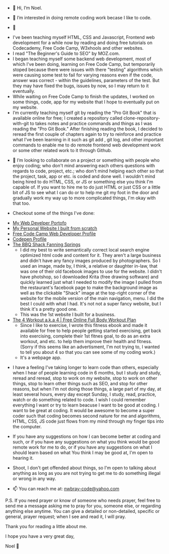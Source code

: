 - 👋 Hi, I’m Noel.

- 👀 I’m interested in doing remote coding work becase I like to code.

- 🌱 
* I've been teaching myself HTML, CSS and Javascript, Frontend web development for a while now by reading and doing free tutorials on Codecademy, Free Code Camp, W3xhools and other websites.
* I read "The Beginner's Guide to SEO" by MOZ.com.
* I began teaching myself some backend web development, most of which I've been doing, learning on Free Code Camp, but temporarily stoped because there were issues with there "testing" algorithms which were causing some test to fail for varying reasons even if the code, answer was correct - within the guidelines, parameters of the test. But they may have fixed the bugs, issues by now, so I may return to it eventually. 
* While waiting on Free Code Camp to finish the updates, I worked on some things, code, app for my website that I hope to eventually put on my website. 
* I’m currently teaching myself git by reading the "Pro Git Book" that is available online for free; I created a repository called clone-repository-with-git to takes notes and practice commands and things as I was reading the "Pro Git Book." After finishing reading the book, I decided to reread the first couple of chapters again to try to reinforce and practice what I've been learning in it such as git add <file-name>, git log, and other important commands to enable me to do remote frontend web development work or some other related work to it through Github.

- 💞️ I’m looking to collaborate on a project or something with people who enjoy coding; who don't mind answering each others questions with regards to code, project, etc.; who don't mind helping each other so that the project, task, app or etc. is coded and done well. I wouldn't mind being hired to do HTML, CSS, or JS or something else you think I'm capable of. If you want to hire me to do just HTML or just CSS or a little bit of JS to see what I can do or to help me git my foot in the door and gradually work my way up to more complicated things, I'm okay with that too.

- Checkout some of the things I've done:
* [My Web Develper Portofo](https://www.noelbray.com/web-developer/web-developer-portfolio.html)
* [My Personal Website I built from scratch](https://www.noelbray.com)
* [Free Code Camp Web Developer Profile](https://www.freecodecamp.org/nwbray-code)
* [Codepen Profile](https://codepen.io/nwbnwb)
* [The BBQ Shack Fanning Springs](https://www.thebbqshackfanningsprings.com/)
  * I did my best to write semantically correct local search engine optimized html code and content for it. They aren't a large business and didn't have any fancy images produced by photographers. So I used an image, made by, I think, a relative or daughter in-law, that was one of their old facebook images to use for the website. I didn't have photshop, so I downloaded Krita (free drawing software) and quickly learned just what I needed to modify the image I pulled from the restaurant's facebook page to make the background image as well as the clickable "Shack" image at the top-right corner of the website for the mobile version of the main navigation, menu. I did the best I could with what I had. It's not not a super fancy website, but I think it's a pretty good one. 
  * This was the 1st website I built for a business.
* [The 4 Workout a.k.a 4 | Free Online Full Body Workout Plan](https://www.noelbray.com/health-and-fitness-workouts/the-4-workout.html)
  * Since I like to exercise, I wrote this fitness ebook and made it available for free to help people getting started exercising, get back into exercising, complete their 1st fitnes goal, to do as an extra workout, and etc. to help them improve their health and fitness. (Sorry if this seems like an advertisment, I'm not trying to, I wanted to tell you about 4 so that you can see some of my coding work.)
  * It's a webpage app.

- I have a feeling I've taking longer to learn code than others, especially when I hear of people learning code in 6 months, but I study and study, reread and reread, stop to work on my website, stop to work on other things, stop to learn other things such as SEO, and stop for other reasons, but when I'm not doing those things, a large part of my day, at least several hours, every day except Sunday, I study, read, practice, watch or do something related to code. I wish I could remember everything I want or try to learn beacuse I want to be good at coding. I want to be great at coding. It would be awesome to become a super coder such that coding becomes second nature for me and algorithms, HTML, CSS, JS code just flows from my mind through my finger tips into the computer. 

- If you have any suggestions on how I can become better at coding and such, or if you have any suggestions on what you think would be good remote work for me to do, or if you have any suggestions on what I should learn based on what You think I may be good at, I'm open to hearing it. 

- Shoot, I don't get offended about things, so I'm open to talking about anything as long as you are not trying to get me to do something illegal or wrong in any way.

- 📫 You can reach me at: nwbray-code@yahoo.com

P.S. If you need prayer or know of someone who needs prayer, feel free to send me a message asking me to pray for you, someone else, or regarding anything else anytime. You can give a detailed or non-detailed, specific or general, prayer request; when I see and read it, I will pray.

Thank you for reading a little about me.

I hope you have a very great day,



Noel :slightly_smiling_face:

<!---
noelbray/noelbray is a ✨ special ✨ repository because its `README.md` (this file) appears on your GitHub profile.
You can click the Preview link to take a look at your changes.
--->
